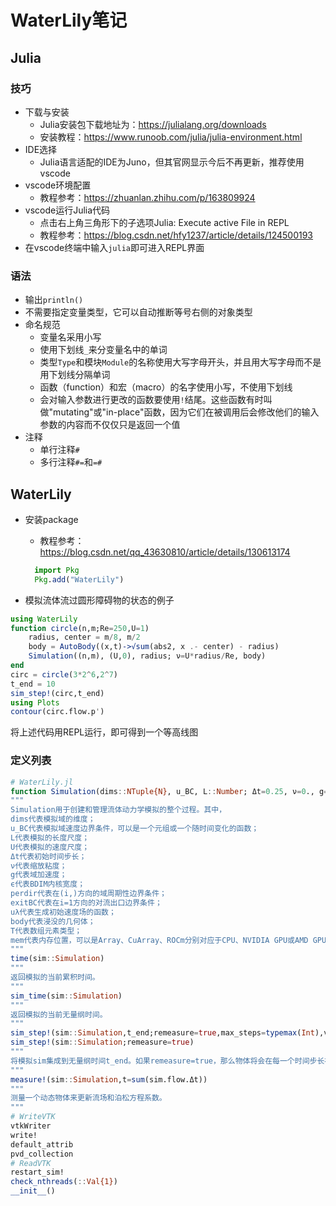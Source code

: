 # WaterLily笔记

## Julia

### 技巧

- 下载与安装
  - Julia安装包下载地址为：<https://julialang.org/downloads>
  - 安装教程：<https://www.runoob.com/julia/julia-environment.html>
- IDE选择
  - Julia语言适配的IDE为Juno，但其官网显示今后不再更新，推荐使用vscode
- vscode环境配置
  - 教程参考：<https://zhuanlan.zhihu.com/p/163809924>
- vscode运行Julia代码
  - 点击右上角三角形下的子选项Julia: Execute active File in REPL
  - 教程参考：<https://blog.csdn.net/hfy1237/article/details/124500193>
- 在vscode终端中输入`julia`即可进入REPL界面

### 语法

- 输出`println()`
- 不需要指定变量类型，它可以自动推断等号右侧的对象类型
- 命名规范
  - 变量名采用小写
  - 使用下划线`_`来分变量名中的单词
  - 类型`Type`和模块`Module`的名称使用大写字母开头，并且用大写字母而不是用下划线分隔单词
  - 函数（function）和宏（macro）的名字使用小写，不使用下划线
  - 会对输入参数进行更改的函数要使用`!`结尾。这些函数有时叫做"mutating"或"in-place"函数，因为它们在被调用后会修改他们的输入参数的内容而不仅仅只是返回一个值
- 注释
  - 单行注释`#`
  - 多行注释`#=`和`=#`

## WaterLily

- 安装package
  - 教程参考：<https://blog.csdn.net/qq_43630810/article/details/130613174>

  ```julia
    import Pkg
    Pkg.add("WaterLily")
  ```

- 模拟流体流过圆形障碍物的状态的例子

```julia
using WaterLily
function circle(n,m;Re=250,U=1)
    radius, center = m/8, m/2
    body = AutoBody((x,t)->√sum(abs2, x .- center) - radius)
    Simulation((n,m), (U,0), radius; ν=U*radius/Re, body)
end
circ = circle(3*2^6,2^7)
t_end = 10
sim_step!(circ,t_end)
using Plots
contour(circ.flow.p')
```

将上述代码用REPL运行，即可得到一个等高线图

### 定义列表

```julia
# WaterLily.jl
function Simulation(dims::NTuple{N}, u_BC, L::Number; Δt=0.25, ν=0., g=nothing, U=nothing, ϵ=1, perdir=(), uλ=nothing, exitBC=false, body::AbstractBody=NoBody(), T=Float32, mem=Array)
"""
Simulation用于创建和管理流体动力学模拟的整个过程。其中，
dims代表模拟域的维度；
u_BC代表模拟域速度边界条件，可以是一个元组或一个随时间变化的函数；
L代表模拟的长度尺度；
U代表模拟的速度尺度；
Δt代表初始时间步长；
ν代表缩放粘度；
g代表域加速度；
ϵ代表BDIM内核宽度；
perdir代表在(i,)方向的域周期性边界条件；
exitBC代表在i=1方向的对流出口边界条件；
uλ代表生成初始速度场的函数；
body代表浸没的几何体；
T代表数组元素类型；
mem代表内存位置，可以是Array、CuArray、ROCm分别对应于CPU、NVIDIA GPU或AMD GPU设备。
"""
time(sim::Simulation)
"""
返回模拟的当前累积时间。
"""
sim_time(sim::Simulation)
"""
返回模拟的当前无量纲时间。
"""
sim_step!(sim::Simulation,t_end;remeasure=true,max_steps=typemax(Int),verbose=false)
sim_step!(sim::Simulation;remeasure=true)
"""
将模拟sim集成到无量纲时间t_end。如果remeasure=true，那么物体将会在每一个时间步长被重新测量。它能够被设置成false来为静态几何体加速模拟。
"""
measure!(sim::Simulation,t=sum(sim.flow.Δt))
"""
测量一个动态物体来更新流场和泊松方程系数。
"""
# WriteVTK
vtkWriter
write!
default_attrib
pvd_collection
# ReadVTK
restart_sim!
check_nthreads(::Val{1})
__init__()
```
